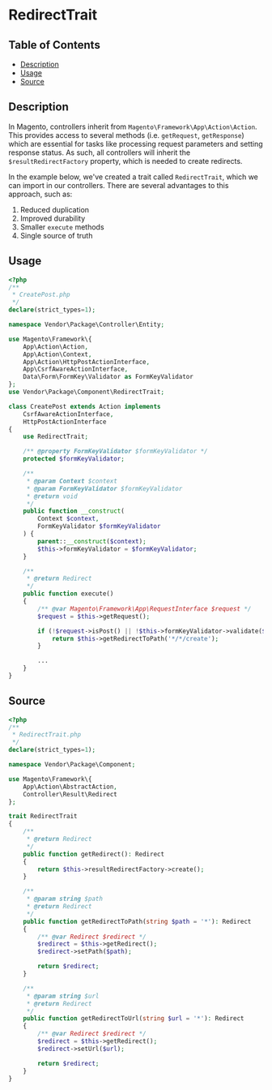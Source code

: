# RedirectTrait

## Table of Contents

- [Description](#description)
- [Usage](#usage)
- [Source](#source)

## Description

In Magento, controllers inherit from `Magento\Framework\App\Action\Action`. This provides
access to several methods (i.e. `getRequest`, `getResponse`) which are essential for tasks
like processing request parameters and setting response status. As such, all controllers
will inherit the `$resultRedirectFactory` property, which is needed to create redirects.

In the example below, we've created a trait called `RedirectTrait`, which we can import
in our controllers. There are several advantages to this approach, such as:

1. Reduced duplication
2. Improved durability
3. Smaller `execute` methods
4. Single source of truth

## Usage

```php
<?php
/**
 * CreatePost.php
 */
declare(strict_types=1);

namespace Vendor\Package\Controller\Entity;

use Magento\Framework\{
    App\Action\Action,
    App\Action\Context,
    App\Action\HttpPostActionInterface,
    App\CsrfAwareActionInterface,
    Data\Form\FormKey\Validator as FormKeyValidator
};
use Vendor\Package\Component\RedirectTrait;

class CreatePost extends Action implements
    CsrfAwareActionInterface,
    HttpPostActionInterface
{
    use RedirectTrait;

    /** @property FormKeyValidator $formKeyValidator */
    protected $formKeyValidator;

    /**
     * @param Context $context
     * @param FormKeyValidator $formKeyValidator
     * @return void
     */
    public function __construct(
        Context $context,
        FormKeyValidator $formKeyValidator
    ) {
        parent::__construct($context);
        $this->formKeyValidator = $formKeyValidator;
    }

    /**
     * @return Redirect
     */
    public function execute()
    {
        /** @var Magento\Framework\App\RequestInterface $request */
        $request = $this->getRequest();

        if (!$request->isPost() || !$this->formKeyValidator->validate($request)) {
            return $this->getRedirectToPath('*/*/create');
        }

        ...
    }
}
```

## Source

```php
<?php
/**
 * RedirectTrait.php
 */
declare(strict_types=1);

namespace Vendor\Package\Component;

use Magento\Framework\{
    App\Action\AbstractAction,
    Controller\Result\Redirect
};

trait RedirectTrait
{
    /**
     * @return Redirect
     */
    public function getRedirect(): Redirect
    {
        return $this->resultRedirectFactory->create();
    }

    /**
     * @param string $path
     * @return Redirect
     */
    public function getRedirectToPath(string $path = '*'): Redirect
    {
        /** @var Redirect $redirect */
        $redirect = $this->getRedirect();
        $redirect->setPath($path);

        return $redirect;
    }

    /**
     * @param string $url
     * @return Redirect
     */
    public function getRedirectToUrl(string $url = '*'): Redirect
    {
        /** @var Redirect $redirect */
        $redirect = $this->getRedirect();
        $redirect->setUrl($url);

        return $redirect;
    }
}
```
